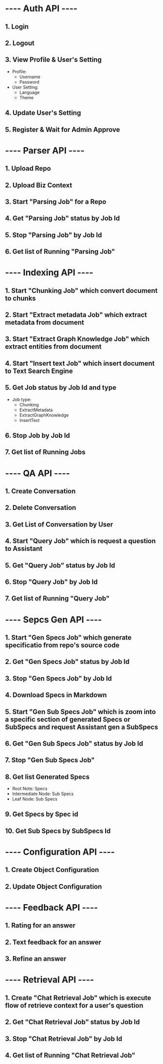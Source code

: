# ---- Auth API ----

## 1. Login
## 2. Logout
## 3. View Profile & User's Setting
- Profile:
  - Username
  - Password
- User Setting:
  - Language
  - Theme
## 4. Update User's Setting
## 5. Register & Wait for Admin Approve

# ---- Parser API ----

## 1. Upload Repo
## 2. Upload Biz Context
## 3. Start "Parsing Job" for a Repo
## 4. Get "Parsing Job" status by Job Id
## 5. Stop "Parsing Job" by Job Id
## 6. Get list of Running "Parsing Job"

# ---- Indexing API ----

## 1. Start "Chunking Job" which convert document to chunks
## 2. Start "Extract metadata Job" which extract metadata from document
## 3. Start "Extract Graph Knowledge Job" which extract entities from document
## 4. Start "Insert text Job" which insert document to Text Search Engine
## 5. Get Job status by Job Id and type
- Job type:
  - Chunking
  - ExtractMetadata
  - ExtractGraphKnowledge
  - InsertText
## 6. Stop Job by Job Id
## 7. Get list of Running Jobs

# ---- QA API ----

## 1. Create Conversation
## 2. Delete Conversation
## 3. Get List of Conversation by User
## 4. Start "Query Job" which is request a question to Assistant
## 5. Get "Query Job" status by Job Id
## 6. Stop "Query Job" by Job Id
## 7. Get list of Running "Query Job"

# ---- Sepcs Gen API ----

## 1. Start "Gen Specs Job" which generate specificatio from repo's source code
## 2. Get "Gen Specs Job" status by Job Id
## 3. Stop "Gen Specs Job" by Job Id
## 4. Download Specs in Markdown
## 5. Start "Gen Sub Specs Job" which is zoom into a specific section of generated Specs or SubSpecs and request Assistant gen a SubSpecs
## 6. Get "Gen Sub Specs Job" status by Job Id
## 7. Stop "Gen Sub Specs Job"
## 8. Get list Generated Specs
- Root Note: Specs
- Intermediate Node: Sub Specs
- Leaf Node: Sub Specs
## 9. Get Specs by Spec id
## 10. Get Sub Specs by SubSpecs Id


# ---- Configuration API ----

## 1. Create Object Configuration
## 2. Update Object Configuration

# ---- Feedback API ----

## 1. Rating for an answer
## 2. Text feedback for an answer
## 3. Refine an answer

# ---- Retrieval API ----

## 1. Create "Chat Retrieval Job" which is execute flow of retrieve context for a user's question
## 2. Get "Chat Retrieval Job" status by Job Id
## 3. Stop "Chat Retrieval Job" by Job Id
## 4. Get list of Running "Chat Retrieval Job"
